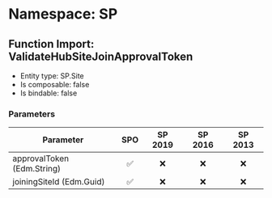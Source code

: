 # Namespace: SP

## Function Import: ValidateHubSiteJoinApprovalToken

- Entity type: SP.Site
- Is composable: false
- Is bindable: false

### Parameters

Parameter | SPO | SP 2019 | SP 2016 | SP 2013
----------|:---:|:-------:|:-------:|:-------:
approvalToken (Edm.String) | ✅ | ❌ | ❌ | ❌
joiningSiteId (Edm.Guid) | ✅ | ❌ | ❌ | ❌